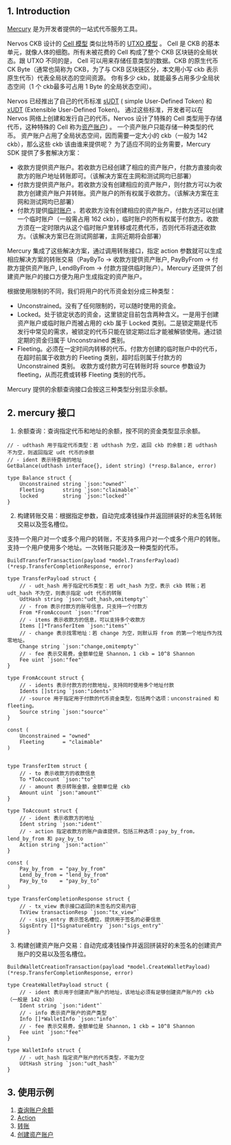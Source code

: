 ## 1. Introduction

[Mercury](https://github.com/nervosnetwork/mercury) 是为开发者提供的一站式代币服务工具。

Nervos CKB 设计的 [Cell 模型](https://docs.nervos.org/docs/basics/concepts/cell-model)
类似比特币的 [UTXO 模型](https://en.wikipedia.org/wiki/Unspent_transaction_output) 。 Cell 是 CKB 的基本单元，就像人体的细胞。所有未被花费的 Cell 构成了整个
CKB 区块链的全局状态。跟 UTXO 不同的是， Cell 可以用来存储任意类型的数据。CKB 的原生代币 CK Byte（通常也简称为 CKB，为了与 CKB 区块链区分，本文用小写 ckb 表示原生代币）代表全局状态的空间资源。
你有多少 ckb，就能最多占用多少全局状态空间（1 个 ckb最多可占用 1 Byte 的全局状态空间）。

Nervos 已经推出了自己的代币标准 [sUDT](https://github.com/nervosnetwork/rfcs/blob/master/rfcs/0025-simple-udt/0025-simple-udt.md) (
simple User-Defined Token)
和 [xUDT](https://talk.nervos.org/t/rfc-extensible-udt/5337) (Extensible User-Defined Token)。 通过这些标准，开发者可以在 Nervos
网络上创建和发行自己的代币。Nervos 设计了特殊的 Cell 类型用于存储代币，这种特殊的 Cell
称为[资产账户](https://github.com/nervosnetwork/rfcs/blob/master/rfcs/0026-anyone-can-pay/0026-anyone-can-pay.md)) 。
一个资产账户只能存储一种类型的代币。 资产账户占用了全局状态空间，因而需要一定大小的 ckb（一般为 142 ckb），那么这些 ckb 该由谁来提供呢？ 为了适应不同的业务需要，Mercury SDK 提供了多套解决方案：

* 收款方提供资产账户。若收款方已经创建了相应的资产账户，付款方直接向收款方的账户地址转账即可。（该解决方案在主网和测试网均已部署）
* 付款方提供资产账户。若收款方没有创建相应的资产账户，则付款方可以为收款方创建资产账户并转账。资产账户的所有权属于收款方。（该解决方案在主网和测试网均已部署）
* 付款方提供[临时账户](https://talk.nervos.org/t/sudt-cheque-deposit-design-and-implementation/5209)
  。若收款方没有创建相应的资产账户，付款方还可以创建一个临时账户（一般需占用 162
  ckb），临时账户的所有权属于付款方。收款方须在一定时限内从这个临时账户里转移或花费代币，否则代币将退还收款方。（该解决方案已在测试网部署，主网近期将会部署）

Mercury 集成了这些解决方案，通过调用转账接口，指定 action 参数就可以生成相应解决方案的转账交易（PayByTo -> 收款方提供资产账户, PayByFrom -> 付款方提供资产账户, LendByFrom ->
付款方提供临时账户）。Mercury 还提供了创建资产账户的接口方便为用户生成指定的资产账户。

根据使用限制的不同，我们将用户的代币资金划分成三种类型：

* Unconstrained。没有了任何限制的，可以随时使用的资金。
* Locked。处于锁定状态的资金，这里锁定目前包含两种含义。一是用于创建资产账户或临时账户而被占用的 ckb 属于 Locked 类别。二是锁定期是代币发行中常见的需求，被锁定的代币只能在锁定期过后才能被解锁使用。通过锁定期的资金归属于
  Unconstrained 类别。
* Fleeting。必须在一定时间内转移的代币。付款方创建的临时账户中的代币，在超时前属于收款方的 Fleeting 类别，超时后则属于付款方的 Unconstrained 类别。 收款方或付款方可在转账时将 source 参数设为
  fleeting，从而花费或转移 Fleeting 类别的代币。

Mercury 提供的余额查询接口会按这三种类型分别显示余额。

## 2. mercury 接口

1. 余额查询：查询指定代币和地址的余额，按不同的资金类型显示余额。

``` 
// - udthash 用于指定代币类型：若 udthash 为空，返回 ckb 的余额；若 udthash 不为空，则返回指定 udt 代币的余额
// - ident 表示待查询的地址
GetBalance(udthash interface{}, ident string) (*resp.Balance, error)

type Balance struct {
	Unconstrained string `json:"owned"`
	Fleeting      string `json:"claimable"`
	locked        string `json:"locked"`
}
```

2. 构建转账交易：根据指定参数，自动完成凑钱操作并返回拼装好的未签名转账交易以及签名槽位。

支持一个用户对一个或多个用户的转账，不支持多用户对一个或多个用户的转账。支持一个用户使用多个地址。一次转账只能涉及一种类型的代币。

```
BuildTransferTransaction(payload *model.TransferPayload) (*resp.TransferCompletionResponse, error)

type TransferPayload struct {
	// - udt_hash 用于指定代币类型：若 udt_hash 为空，表示 ckb 转账；若 udt_hash 不为空，则表示指定 udt 代币的转账
	UdtHash string `json:"udt_hash,omitempty"`
	// - from 表示付款方的账号信息，只支持一个付款方
	From *FromAccount `json:"from"`
	// - items 表示收款方的信息，可以支持多个收款方
	Items []*TransferItem `json:"items"`
	// - change 表示找零地址：若 change 为空，则默认将 from 的第一个地址作为找零地址。
	Change string `json:"change,omitempty"`
	// - fee 表示交易费，金额单位是 Shannon，1 ckb = 10^8 Shannon
	Fee uint `json:"fee"`
}

type FromAccount struct {
	// - idents 表示付款方的付款地址，支持同时使用多个地址付款
	Idents []string `json:"idents"`
	// -source 用于指定用于付款的代币资金类型，包括两个选项：unconstrained 和 fleeting。
	Source string `json:"source"`
}

const (
	Unconstrained = "owned"
	Fleeting      = "claimable"
)


type TransferItem struct {
	// - to 表示收款方的收款信息
	To *ToAccount `json:"to"`
	// - amount 表示转账金额，金额单位是 ckb
	Amount uint `json:"amount"`
}

type ToAccount struct {
	// - ident 表示收款方的地址
	Ident string `json:"ident"`
	// - action 指定收款方的账户由谁提供，包括三种选项：pay_by_from，lend_by_from 和 pay_by_to
	Action string `json:"action"`
}

const (
	Pay_by_from  = "pay_by_from"
	Lend_by_from = "lend_by_from"
	Pay_by_to    = "pay_by_to"
)

type TransferCompletionResponse struct {
	// - tx_view 表示接口返回的未签名的交易内容
	TxView transactionResp `json:"tx_view"`
	// - sigs_entry 表示签名槽位，提供用于签名的必要信息
	SigsEntry []*SignatureEntry `json:"sigs_entry"`
}
```

3. 构建创建资产账户交易：自动完成凑钱操作并返回拼装好的未签名的创建资产账户的交易以及签名槽位。

```
BuildWalletCreationTransaction(payload *model.CreateWalletPayload) (*resp.TransferCompletionResponse, error)

type CreateWalletPayload struct {
	// - ident 表示用于创建资产账户的地址，该地址必须有足够创建资产账户的 ckb（一般是 142 ckb）
	Ident string `json:"ident"`
	// - info 表示资产账户的资产类型
	Info []*WalletInfo `json:"info"`
	// - fee 表示交易费，金额单位是 Shannon，1 ckb = 10^8 Shannon
	Fee uint `json:"fee"`
}

type WalletInfo struct {
    // - udt_hash 指定资产账户的代币类型，不能为空
	UdtHash string `json:"udt_hash"`
}
```

## 3. 使用示例

1. [查询账户余额](./example/balance_example.go)
2. [Action](./example/action_example.go)
3. [转账](./example/transfer_completion_example.go)
4. [创建资产账户](./example/create_asset_account_example.go)
